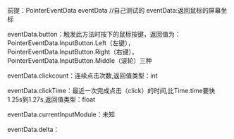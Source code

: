 前提：PointerEventData eventData
//自己测试的
eventData:返回鼠标的屏幕坐标

eventData.button：触发此方法时按下的鼠标按键，返回值为：PointerEventData.InputButton.Left（左键），PointerEventData.InputButton.Right（右键），PointerEventData.InputButton.Middle（滚轮）三种

eventData.clickcount：连续点击次数,返回值类型：int

eventData.clickTime：最近一次完成点击（click）的时间,比Time.time要快1.25s到1.27s,返回值类型：float

eventData.currentInputModule：未知

eventData.delta：